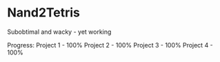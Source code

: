 # Nand2Tetris
Subobtimal and wacky - yet working

Progress:
  Project 1 - 100%
  Project 2 - 100%
  Project 3 - 100%
  Project 4 - 100% 
